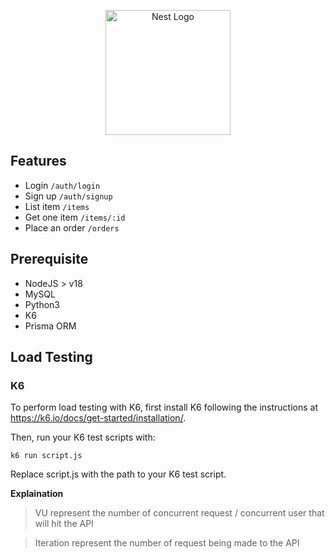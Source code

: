 <p align="center">
  <a href="http://uber.com/" target="blank"><img src="https://d3i4yxtzktqr9n.cloudfront.net/uber-sites/f452c7aefd72a6f52b36705c8015464e.jpg" width="200" alt="Nest Logo" /></a>
</p>

## Features
- Login `/auth/login`
- Sign up `/auth/signup`
- List item `/items`
- Get one item `/items/:id`
- Place an order `/orders`

## Prerequisite

- NodeJS > v18
- MySQL
- Python3
- K6
- Prisma ORM

## Load Testing

### K6
To perform load testing with K6, first install K6 following the instructions at https://k6.io/docs/get-started/installation/.

Then, run your K6 test scripts with:

```
k6 run script.js
```

Replace script.js with the path to your K6 test script.

**Explaination**
> VU represent the number of concurrent request / concurrent user that will hit the API

> Iteration represent the number of request being made to the API